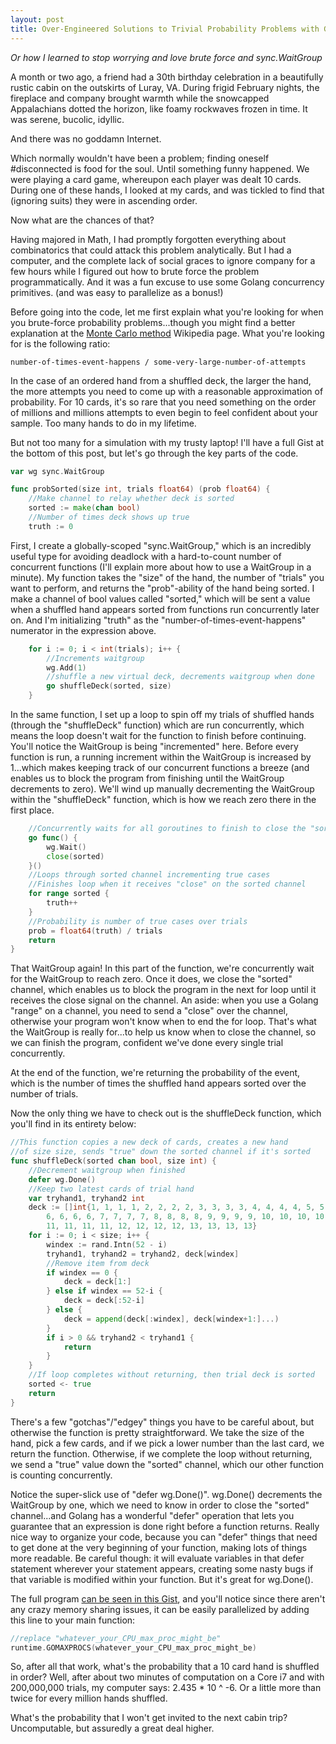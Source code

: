 ```yaml
---
layout: post
title: Over-Engineered Solutions to Trivial Probability Problems with Golang and Concurrency
---
```


*Or how I learned to stop worrying and love brute force and sync.WaitGroup*

A month or two ago, a friend had a 30th birthday celebration in a beautifully rustic cabin on the outskirts of Luray, VA. During frigid February nights, the fireplace and company brought warmth while the snowcapped Appalachians dotted the horizon, like foamy rockwaves frozen in time. It was serene, bucolic, idyllic.

And there was no goddamn Internet.

Which normally wouldn't have been a problem; finding oneself #disconnected is food for the soul. Until something funny happened. We were playing a card game, whereupon each player was dealt 10 cards. During one of these hands, I looked at my cards, and was tickled to find that (ignoring suits) they were in ascending order.

Now what are the chances of that?

Having majored in Math, I had promptly forgotten everything about combinatorics that could attack this problem analytically. But I had a computer, and the complete lack of social graces to ignore company for a few hours while I figured out how to brute force the problem programmatically. And it was a fun excuse to use some Golang concurrency primitives. (and was easy to parallelize as a bonus!)

Before going into the code, let me first explain what you're looking for when you brute-force probability problems...though you might find a better explanation at the [Monte Carlo method](https://en.wikipedia.org/wiki/Monte_Carlo_method) Wikipedia page. What you're looking for is the following ratio:

	number-of-times-event-happens / some-very-large-number-of-attempts

In the case of an ordered hand from a shuffled deck, the larger the hand, the more attempts you need to come up with a reasonable approximation of probability. For 10 cards, it's so rare that you need something on the order of millions and millions attempts to even begin to feel confident about your sample. Too many hands to do in my lifetime.

But not too many for a simulation with my trusty laptop! I'll have a full Gist at the bottom of this post, but let's go through the key parts of the code.

```go
var wg sync.WaitGroup

func probSorted(size int, trials float64) (prob float64) {
	//Make channel to relay whether deck is sorted
	sorted := make(chan bool)
	//Number of times deck shows up true
	truth := 0
```

First, I create a globally-scoped "sync.WaitGroup," which is an incredibly useful type for avoiding deadlock with a hard-to-count number of concurrent functions (I'll explain more about how to use a WaitGroup in a minute). My function takes the "size" of the hand, the number of "trials" you want to perform, and returns the "prob"-ability of the hand being sorted. I make a channel of bool values called "sorted," which will be sent a value when a shuffled hand appears sorted from functions run concurrently later on. And I'm initializing "truth" as the "number-of-times-event-happens" numerator in the expression above.

```go
	for i := 0; i < int(trials); i++ {
		//Increments waitgroup
		wg.Add(1)
		//shuffle a new virtual deck, decrements waitgroup when done
		go shuffleDeck(sorted, size)
	}
```

In the same function, I set up a loop to spin off my trials of shuffled hands (through the "shuffleDeck" function) which are run concurrently, which means the loop doesn't wait for the function to finish before continuing. You'll notice the WaitGroup is being "incremented" here. Before every function is run, a running increment within the WaitGroup is increased by 1...which makes keeping track of our concurrent functions a breeze (and enables us to block the program from finishing until the WaitGroup decrements to zero). We'll wind up manually decrementing the WaitGroup within the "shuffleDeck" function, which is how we reach zero there in the first place.

```go
	//Concurrently waits for all goroutines to finish to close the "sorted" channel
	go func() {
		wg.Wait()
		close(sorted)
	}()
	//Loops through sorted channel incrementing true cases
	//Finishes loop when it receives "close" on the sorted channel
	for range sorted {
		truth++
	}
	//Probability is number of true cases over trials
	prob = float64(truth) / trials
	return
}
```

That WaitGroup again! In this part of the function, we're concurrently wait for the WaitGroup to reach zero. Once it does, we close the "sorted" channel, which enables us to block the program in the next for loop until it receives the close signal on the channel. An aside: when you use a Golang "range" on a channel, you need to send a "close" over the channel, otherwise your program won't know when to end the for loop. That's what the WaitGroup is really for...to help us know when to close the channel, so we can finish the program, confident we've done every single trial concurrently.

At the end of the function, we're returning the probability of the event, which is the number of times the shuffled hand appears sorted over the number of trials.

Now the only thing we have to check out is the shuffleDeck function, which you'll find in its entirety below:

```go
//This function copies a new deck of cards, creates a new hand
//of size size, sends "true" down the sorted channel if it's sorted
func shuffleDeck(sorted chan bool, size int) {
	//Decrement waitgroup when finished
	defer wg.Done()
	//Keep two latest cards of trial hand
	var tryhand1, tryhand2 int
	deck := []int{1, 1, 1, 1, 2, 2, 2, 2, 3, 3, 3, 3, 4, 4, 4, 4, 5, 5, 5, 5,
		6, 6, 6, 6, 7, 7, 7, 7, 8, 8, 8, 8, 9, 9, 9, 9, 10, 10, 10, 10,
		11, 11, 11, 11, 12, 12, 12, 12, 13, 13, 13, 13}
	for i := 0; i < size; i++ {
		windex := rand.Intn(52 - i)
		tryhand1, tryhand2 = tryhand2, deck[windex]
		//Remove item from deck
		if windex == 0 {
			deck = deck[1:]
		} else if windex == 52-i {
			deck = deck[:52-i]
		} else {
			deck = append(deck[:windex], deck[windex+1:]...)
		}
		if i > 0 && tryhand2 < tryhand1 {
			return
		}
	}
	//If loop completes without returning, then trial deck is sorted
	sorted <- true
	return
}
```

There's a few "gotchas"/"edgey" things you have to be careful about, but otherwise the function is pretty straightforward. We take the size of the hand, pick a few cards, and if we pick a lower number than the last card, we return the function. Otherwise, if we complete the loop without returning, we send a "true" value down the "sorted" channel, which our other function is counting concurrently.

Notice the super-slick use of "defer wg.Done()". wg.Done() decrements the WaitGroup by one, which we need to know in order to close the "sorted" channel...and Golang has a wonderful "defer" operation that lets you guarantee that an expression is done right before a function returns. Really nice way to organize your code, because you can "defer" things that need to get done at the very beginning of your function, making lots of things more readable. Be careful though: it will evaluate variables in that defer statement wherever your statement appears, creating some nasty bugs if that variable is modified within your function. But it's great for wg.Done().

The full program [can be seen in this Gist](https://gist.github.com/acityinohio/792a1f1b45b7a0fdc841), and you'll notice since there aren't any crazy memory sharing issues, it can be easily parallelized by adding this line to your main function:

```go
//replace "whatever_your_CPU_max_proc_might_be"
runtime.GOMAXPROCS(whatever_your_CPU_max_proc_might_be)
```

So, after all that work, what's the probability that a 10 card hand is shuffled in order? Well, after about two minutes of computation on a Core i7 and with 200,000,000 trials, my computer says: 2.435 * 10 ^ -6. Or a little more than twice for every million hands shuffled.

What's the probability that I won't get invited to the next cabin trip? Uncomputable, but assuredly a great deal higher.
